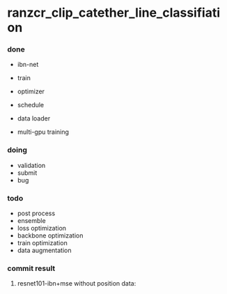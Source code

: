 # ranzcr_clip_catether_line_classifiation

### done

* ibn-net

* train
* optimizer
* schedule
* data loader
* multi-gpu training

### doing

* validation
* submit
* bug

### todo

* post process
* ensemble
* loss optimization
* backbone optimization
* train optimization
* data augmentation

### commit result

1. resnet101-ibn+mse without position data: